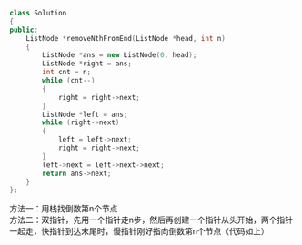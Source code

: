 ```cpp
class Solution
{
public:
    ListNode *removeNthFromEnd(ListNode *head, int n)
    {
        ListNode *ans = new ListNode(0, head);
        ListNode *right = ans;
        int cnt = n;
        while (cnt--)
        {
            right = right->next;
        }
        ListNode *left = ans;
        while (right->next)
        {
            left = left->next;
            right = right->next;
        }
        left->next = left->next->next;
        return ans->next;
    }
};
```
方法一：用栈找倒数第n个节点  
方法二：双指针，先用一个指针走n步，然后再创建一个指针从头开始，两个指针一起走，快指针到达末尾时，慢指针刚好指向倒数第n个节点（代码如上）